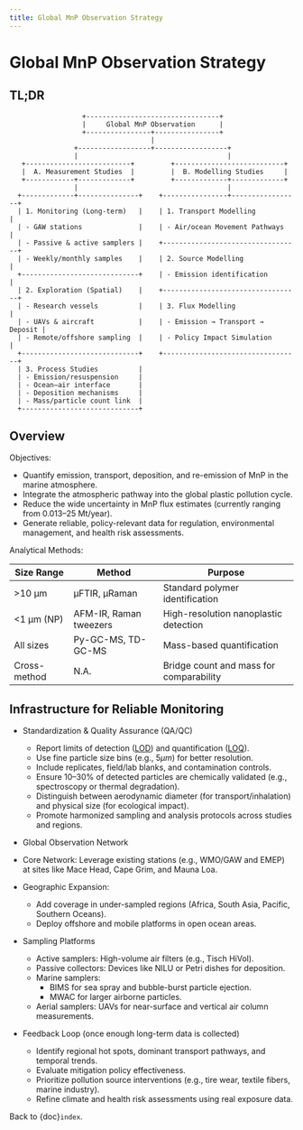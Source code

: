 ```yaml
---
title: Global MnP Observation Strategy
---
```


# Global MnP Observation Strategy

## TL;DR

```none
                  +---------------------------------+
                  |     Global MnP Observation      |
                  +----------------+----------------+
                                   |
                +------------------+------------------+
                |                                     |
   +--------------------------+         +---------------------------+
   |  A. Measurement Studies  |         |  B. Modelling Studies     |
   +------------+-------------+         +-------------+-------------+
                |                                     |
  +-------------+---------------+    +----------------+-----------------+
  | 1. Monitoring (Long-term)   |    | 1. Transport Modelling           |
  | - GAW stations              |    | - Air/ocean Movement Pathways    |
  | - Passive & active samplers |    +----------------------------------+
  | - Weekly/monthly samples    |    | 2. Source Modelling              |
  +-----------------------------+    | - Emission identification        |
  | 2. Exploration (Spatial)    |    +----------------------------------+
  | - Research vessels          |    | 3. Flux Modelling                |
  | - UAVs & aircraft           |    | - Emission → Transport → Deposit |
  | - Remote/offshore sampling  |    | - Policy Impact Simulation       |
  +-----------------------------+    +----------------------------------+
  | 3. Process Studies          |
  | - Emission/resuspension     |
  | - Ocean–air interface       |
  | - Deposition mechanisms     |
  | - Mass/particle count link  |
  +-----------------------------+
```

## Overview

Objectives:

- Quantify emission, transport, deposition, and re-emission of MnP in the marine atmosphere.
- Integrate the atmospheric pathway into the global plastic pollution cycle.
- Reduce the wide uncertainty in MnP flux estimates (currently ranging from 0.013–25 Mt/year).
- Generate reliable, policy-relevant data for regulation, environmental management, and health risk assessments.

Analytical Methods:

| Size Range   | Method                 | Purpose                                 |
| ------------ | ---------------------- | --------------------------------------- |
| >10 µm       | µFTIR, µRaman          | Standard polymer identification         |
| <1 µm (NP)   | AFM-IR, Raman tweezers | High-resolution nanoplastic detection   |
| All sizes    | Py-GC-MS, TD-GC-MS     | Mass-based quantification               |
| Cross-method | N.A.                   | Bridge count and mass for comparability |

## Infrastructure for Reliable Monitoring

- Standardization & Quality Assurance (QA/QC)

  - Report limits of detection ([LOD](#rec-lod)) and quantification ([LOQ](#rec-loq)).
  - Use fine particle size bins (e.g., $5 \mu m$) for better resolution.
  - Include replicates, field/lab blanks, and contamination controls.
  - Ensure 10–30% of detected particles are chemically validated (e.g., spectroscopy or thermal degradation).
  - Distinguish between aerodynamic diameter (for transport/inhalation) and physical size (for ecological impact).
  - Promote harmonized sampling and analysis protocols across studies and regions.

- Global Observation Network

- Core Network: Leverage existing stations (e.g., WMO/GAW and EMEP) at sites like Mace Head, Cape Grim, and Mauna Loa.
- Geographic Expansion:

  - Add coverage in under-sampled regions (Africa, South Asia, Pacific, Southern Oceans).
  - Deploy offshore and mobile platforms in open ocean areas.

- Sampling Platforms

  - Active samplers: High-volume air filters (e.g., Tisch HiVol).
  - Passive collectors: Devices like NILU or Petri dishes for deposition.
  - Marine samplers:
    - BIMS for sea spray and bubble-burst particle ejection.
    - MWAC for larger airborne particles.
  - Aerial samplers: UAVs for near-surface and vertical air column measurements.

- Feedback Loop (once enough long-term data is collected)

  - Identify regional hot spots, dominant transport pathways, and temporal trends.
  - Evaluate mitigation policy effectiveness.
  - Prioritize pollution source interventions (e.g., tire wear, textile fibers, marine industry).
  - Refine climate and health risk assessments using real exposure data.

Back to {doc}`index`.

```{disqus}

```
